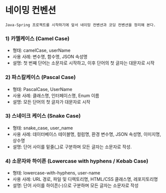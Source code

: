 # 네이밍 컨벤션
    Java-Spring 프로젝트를 시작하기에 앞서 네이밍 컨벤션과 코딩 컨벤션을 정리해 본다.

### 1) 카멜케이스 (Camel Case)
- 형태: camelCase, userName
- 사용 사례: 변수명, 함수명, JSON 속성명
- 설명: 첫 번째 단어는 소문자로 시작하고, 이후 단어의 첫 글자는 대문자로 시작

### 2) 파스칼케이스 (Pascal Case)
- 형태: PascalCase, UserName
- 사용 사례: 클래스명, 인터페이스명, Enum 이름
- 설명: 모든 단어의 첫 글자가 대문자로 시작

### 3) 스네이크 케이스 (Snake Case)
- 형태: snake_case, user_name
- 사용 사례: 데이터베이스 테이블명, 컬럼명, 환경 변수명, JSON 속성명, 이미지명, 상수명
- 설명: 단어 사이를 밑줄(_)로 구분하며 모든 글자는 소문자로 작성.

### 4) 소문자와 하이픈 (Lowercase with hyphens / Kebab Case)
- 형태: lowercase-with-hyphens, user-name
- 사용 사례: URL 경로, 파일 및 디렉토리명, HTML/CSS 클래스명, 레포지토리명
- 설명: 단어 사이를 하이픈(-)으로 구분하며 모든 글자는 소문자로 작성
